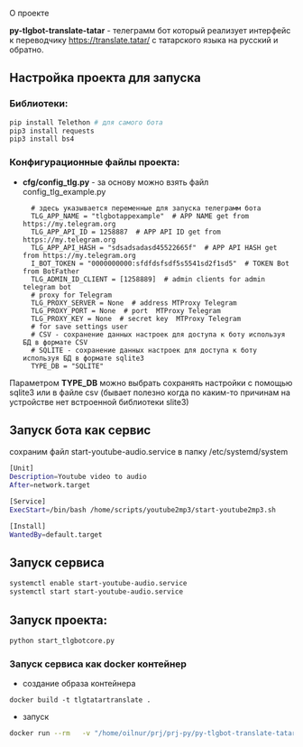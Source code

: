О проекте

**py-tlgbot-translate-tatar** - телеграмм бот который реализует интерфейс к переводчику https://translate.tatar/ с татарского языка на русский и обратно.

## Настройка проекта для запуска

### Библиотеки:

```bash
pip install Telethon # для самого бота
pip3 install requests
pip3 install bs4
```

### Конфигурационные файлы проекта:

* **cfg/config_tlg.py** - за основу можно взять файл config_tlg_example.py

  ```
    # здесь указывается переменные для запуска телеграмм бота
    TLG_APP_NAME = "tlgbotappexample"  # APP NAME get from https://my.telegram.org
    TLG_APP_API_ID = 1258887  # APP API ID get from https://my.telegram.org
    TLG_APP_API_HASH = "sdsadsadasd45522665f"  # APP API HASH get from https://my.telegram.org
    I_BOT_TOKEN = "0000000000:sfdfdsfsdf5s5541sd2f1sd5"  # TOKEN Bot from BotFather
    TLG_ADMIN_ID_CLIENT = [1258889]  # admin clients for admin telegram bot
    # proxy for Telegram
    TLG_PROXY_SERVER = None  # address MTProxy Telegram
    TLG_PROXY_PORT = None  # port  MTProxy Telegram
    TLG_PROXY_KEY = None  # secret key  MTProxy Telegram
    # for save settings user
    # CSV - сохранение данных настроек для доступа к боту используя БД в формате CSV
    # SQLITE - сохранение данных настроек для доступа к боту используя БД в формате sqlite3
    TYPE_DB = "SQLITE"
  ```

Параметром **TYPE_DB** можно выбрать сохранять настройки с помощью sqlite3 или в файле csv (бывает полезно когда по
каким-то причинам на устройстве нет встроенной библиотеки slite3)

## Запуск бота как сервис

сохраним файл start-youtube-audio.service в папку /etc/systemd/system

```bash
[Unit]
Description=Youtube video to audio
After=network.target

[Service]
ExecStart=/bin/bash /home/scripts/youtube2mp3/start-youtube2mp3.sh

[Install]
WantedBy=default.target
```

## Запуск сервиса

```bash
systemctl enable start-youtube-audio.service
systemctl start start-youtube-audio.service
```

## Запуск проекта:

```bash
python start_tlgbotcore.py
```

### Запуск сервиса как docker контейнер

* создание образа контейнера

```buildoutcfg
docker build -t tlgtatartranslate .  
```

* запуск

```bash
docker run --rm   -v "/home/oilnur/prj/prj-py/py-tlgbot-translate-tatar/cfg/config_dairy.py:/home/app/cfg/config_dairy.py" -v "/home/oilnur/prj/prj-py/py-tlgbot-translate-tatar/cfg/config_tlg.py:/home/app/cfg/config_tlg.py" -v "/home/oilnur/prj/prj-py/py-tlgbot-translate-tatar/settings.db:/home/app/settings.db" tlgtatartranslate
```



